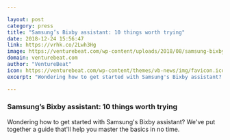 ```yaml
---

layout: post
category: press
title: "Samsung’s Bixby assistant: 10 things worth trying"
date: 2018-12-24 15:56:47
link: https://vrhk.co/2Lwh3Hg
image: https://venturebeat.com/wp-content/uploads/2018/08/samsung-bixby.png?fit=1200%2C750&strip=all
domain: venturebeat.com
author: "VentureBeat"
icon: https://venturebeat.com/wp-content/themes/vb-news/img/favicon.ico
excerpt: "Wondering how to get started with Samsung's Bixby assistant? We've put together a guide that'll help you master the basics in no time."

---
```


### Samsung’s Bixby assistant: 10 things worth trying

Wondering how to get started with Samsung's Bixby assistant? We've put together a guide that'll help you master the basics in no time.